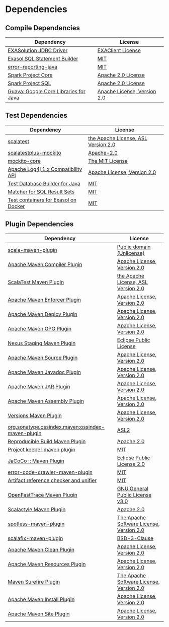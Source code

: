 <!-- @formatter:off -->
# Dependencies

## Compile Dependencies

| Dependency                                  | License                           |
| ------------------------------------------- | --------------------------------- |
| [EXASolution JDBC Driver][0]                | [EXAClient License][1]            |
| [Exasol SQL Statement Builder][2]           | [MIT][3]                          |
| [error-reporting-java][4]                   | [MIT][3]                          |
| [Spark Project Core][6]                     | [Apache 2.0 License][7]           |
| [Spark Project SQL][6]                      | [Apache 2.0 License][7]           |
| [Guava: Google Core Libraries for Java][10] | [Apache License, Version 2.0][11] |

## Test Dependencies

| Dependency                                 | License                                   |
| ------------------------------------------ | ----------------------------------------- |
| [scalatest][12]                            | [the Apache License, ASL Version 2.0][13] |
| [scalatestplus-mockito][14]                | [Apache-2.0][13]                          |
| [mockito-core][16]                         | [The MIT License][17]                     |
| [Apache Log4j 1.x Compatibility API][18]   | [Apache License, Version 2.0][19]         |
| [Test Database Builder for Java][20]       | [MIT][3]                                  |
| [Matcher for SQL Result Sets][22]          | [MIT][3]                                  |
| [Test containers for Exasol on Docker][24] | [MIT][3]                                  |

## Plugin Dependencies

| Dependency                                              | License                                        |
| ------------------------------------------------------- | ---------------------------------------------- |
| [scala-maven-plugin][26]                                | [Public domain (Unlicense)][27]                |
| [Apache Maven Compiler Plugin][28]                      | [Apache License, Version 2.0][19]              |
| [ScalaTest Maven Plugin][30]                            | [the Apache License, ASL Version 2.0][13]      |
| [Apache Maven Enforcer Plugin][32]                      | [Apache License, Version 2.0][19]              |
| [Apache Maven Deploy Plugin][34]                        | [Apache License, Version 2.0][19]              |
| [Apache Maven GPG Plugin][36]                           | [Apache License, Version 2.0][19]              |
| [Nexus Staging Maven Plugin][38]                        | [Eclipse Public License][39]                   |
| [Apache Maven Source Plugin][40]                        | [Apache License, Version 2.0][19]              |
| [Apache Maven Javadoc Plugin][42]                       | [Apache License, Version 2.0][19]              |
| [Apache Maven JAR Plugin][44]                           | [Apache License, Version 2.0][19]              |
| [Apache Maven Assembly Plugin][46]                      | [Apache License, Version 2.0][19]              |
| [Versions Maven Plugin][48]                             | [Apache License, Version 2.0][19]              |
| [org.sonatype.ossindex.maven:ossindex-maven-plugin][50] | [ASL2][11]                                     |
| [Reproducible Build Maven Plugin][52]                   | [Apache 2.0][11]                               |
| [Project keeper maven plugin][54]                       | [MIT][3]                                       |
| [JaCoCo :: Maven Plugin][56]                            | [Eclipse Public License 2.0][57]               |
| [error-code-crawler-maven-plugin][58]                   | [MIT][3]                                       |
| [Artifact reference checker and unifier][60]            | [MIT][3]                                       |
| [OpenFastTrace Maven Plugin][62]                        | [GNU General Public License v3.0][63]          |
| [Scalastyle Maven Plugin][64]                           | [Apache 2.0][7]                                |
| [spotless-maven-plugin][66]                             | [The Apache Software License, Version 2.0][19] |
| [scalafix-maven-plugin][68]                             | [BSD-3-Clause][69]                             |
| [Apache Maven Clean Plugin][70]                         | [Apache License, Version 2.0][19]              |
| [Apache Maven Resources Plugin][72]                     | [Apache License, Version 2.0][19]              |
| [Maven Surefire Plugin][74]                             | [The Apache Software License, Version 2.0][11] |
| [Apache Maven Install Plugin][76]                       | [Apache License, Version 2.0][11]              |
| [Apache Maven Site Plugin][78]                          | [Apache License, Version 2.0][19]              |

[54]: https://github.com/exasol/project-keeper-maven-plugin
[14]: https://github.com/scalatest/scalatestplus-mockito
[4]: https://github.com/exasol/error-reporting-java
[11]: http://www.apache.org/licenses/LICENSE-2.0.txt
[64]: http://www.scalastyle.org
[66]: https://github.com/diffplug/spotless
[1]: https://docs.exasol.com/connect_exasol/drivers/jdbc.htm
[3]: https://opensource.org/licenses/MIT
[16]: https://github.com/mockito/mockito
[48]: http://www.mojohaus.org/versions-maven-plugin/
[28]: https://maven.apache.org/plugins/maven-compiler-plugin/
[72]: https://maven.apache.org/plugins/maven-resources-plugin/
[62]: https://github.com/itsallcode/openfasttrace-maven-plugin
[70]: https://maven.apache.org/plugins/maven-clean-plugin/
[57]: https://www.eclipse.org/legal/epl-2.0/
[34]: https://maven.apache.org/plugins/maven-deploy-plugin/
[27]: http://unlicense.org/
[30]: https://www.scalatest.org/user_guide/using_the_scalatest_maven_plugin
[56]: https://www.jacoco.org/jacoco/trunk/doc/maven.html
[17]: https://github.com/mockito/mockito/blob/main/LICENSE
[22]: https://github.com/exasol/hamcrest-resultset-matcher
[52]: http://zlika.github.io/reproducible-build-maven-plugin
[74]: http://maven.apache.org/surefire/maven-surefire-plugin
[69]: https://opensource.org/licenses/BSD-3-Clause
[40]: https://maven.apache.org/plugins/maven-source-plugin/
[60]: https://github.com/exasol/artifact-reference-checker-maven-plugin
[68]: https://github.com/evis/scalafix-maven-plugin
[44]: https://maven.apache.org/plugins/maven-jar-plugin/
[13]: http://www.apache.org/licenses/LICENSE-2.0
[10]: https://github.com/google/guava
[38]: http://www.sonatype.com/public-parent/nexus-maven-plugins/nexus-staging/nexus-staging-maven-plugin/
[7]: http://www.apache.org/licenses/LICENSE-2.0.html
[12]: http://www.scalatest.org
[18]: https://logging.apache.org/log4j/2.x/log4j-1.2-api/
[20]: https://github.com/exasol/test-db-builder-java
[2]: https://github.com/exasol/sql-statement-builder
[39]: http://www.eclipse.org/legal/epl-v10.html
[24]: https://github.com/exasol/exasol-testcontainers
[78]: https://maven.apache.org/plugins/maven-site-plugin/
[63]: https://www.gnu.org/licenses/gpl-3.0.html
[19]: https://www.apache.org/licenses/LICENSE-2.0.txt
[32]: https://maven.apache.org/enforcer/maven-enforcer-plugin/
[0]: http://www.exasol.com
[76]: http://maven.apache.org/plugins/maven-install-plugin/
[50]: https://sonatype.github.io/ossindex-maven/maven-plugin/
[36]: https://maven.apache.org/plugins/maven-gpg-plugin/
[26]: http://github.com/davidB/scala-maven-plugin
[6]: http://spark.apache.org/
[42]: https://maven.apache.org/plugins/maven-javadoc-plugin/
[58]: https://github.com/exasol/error-code-crawler-maven-plugin
[46]: https://maven.apache.org/plugins/maven-assembly-plugin/
